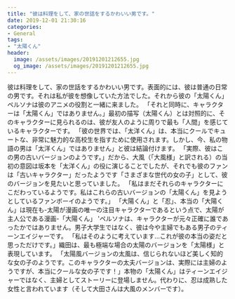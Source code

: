 ```yaml
---
title: "彼は料理をして、家の世話をするかわいい男です。"
date: 2019-12-01 21:30:16
categories:
- General
tags:
- "太陽くん"
header:
  image: /assets/images/20191201212655.jpg
  og_image: /assets/images/20191201212655.jpg
---
```


彼は料理をして、家の世話をするかわいい男です。表面的には、彼は普通の日常の男です。それは私が彼を想像していた方法でした。それから彼の「太陽くん」ペルソナは彼のアニメの役割と一緒に来ました。 「それと同時に、キャラクターは「太陽くん」ではありません。」最初の描写（太陽くん）とは対照的に、そのキャラクターに見られるのは、彼が友人のように周りで最も「人間」を感じているキャラクターです。 「彼の世界では、「太洋くん」は、本当にクールでキュートな、非常に魅力的な高校生を指すために使用されます。しかし、今、私の物語の男は「太洋くん」ではありません」と彼は結論付けます。 「実際、彼はこの男の古いバージョンのようです。」だから、大風（「大風様」と訳される）の当初の意図は坂本を「太洋くん」の役に演じることでしたが、それでも彼のファンは「古いキャラクター」だったようです「さまざまな世代の女の子」として、彼のバージョンを見たいと思っていました。 「私はまだそれらのキャラクターにこだわっているようです。私はこれらの古いバージョンの「太陽くん」を見ようとしているファンボーイのようです。」 「大陽くん」と「忍」、本当の「大陽くん」は現在も-太陽が漫画の唯一の注目キャラクターであるという点で、太陽が主人公である漫画-「大陽くん」 &#39;ペルソナは、キャラクターが元々正確に誰であったかではありません。男子大学生ではなく、彼は今や主婦でもある男子のティーンエイジャーです。 「私はそのように考えています...これが彼の本当の姿だと思っただけです。」織田は、最も極端な場合の太陽のバージョンを「太陽様」と表現しています。 「太陽風バージョンの太風は、信じられないほど美しく知的な女の子のようです。このキャラクターの太夫バージョンは、実際には主婦のようですが、本当にクールな女の子です！」本物の「太陽くん」はティーンエイジャーではなく、主婦としてストーリーに登場しません。代わりに、忍は成熟した女性と言われています（そして大田さんは大風のメンバーです）。
